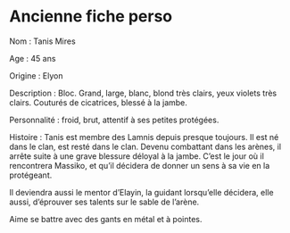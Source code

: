 
# Ancienne fiche perso

Nom : Tanis Mires

Age : 45 ans

Origine : Elyon

Description : Bloc. Grand, large, blanc, blond très clairs, yeux violets très clairs. Couturés de cicatrices, blessé à la jambe.

Personnalité : froid, brut, attentif à ses petites protégées.

Histoire : Tanis est membre des Lamnis depuis presque toujours. Il est né dans le clan, est resté dans le clan. Devenu combattant dans les arènes, il arrête suite à une grave blessure déloyal à la jambe. C’est le jour où il rencontrera Massiko, et qu’il décidera de donner un sens à sa vie en la protégeant.

Il deviendra aussi le mentor d’Elayin, la guidant lorsqu’elle décidera, elle aussi, d’éprouver ses talents sur le sable de l’arène.

Aime se battre avec des gants en métal et à pointes.
